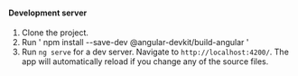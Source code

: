 
#### Development server
1. Clone the project.
2. Run ' npm install --save-dev @angular-devkit/build-angular '
3. Run `ng serve` for a dev server. Navigate to `http://localhost:4200/`. The app will automatically reload if you change any of the source files.
